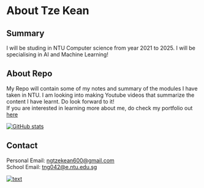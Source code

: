 # About Tze Kean

## Summary
I will be studing in NTU Computer science from year 2021 to 2025. I will be specialising in AI and Machine Learning!

## About Repo
My Repo will contain some of my notes and summary of the modules I have taken in NTU. I am looking into making Youtube videos that summarize the content I have learnt. Do look forward to it!  
If you are interested in learning more about me, do check my portfolio out [here](https://hiiamtzekean.github.io/TzeKean.github.io/)

[![GitHub stats](https://github-readme-stats.vercel.app/api?username=HiIAmTzeKean&show_icons=true)](https://github.com/anuraghazra/github-readme-stats) 

## Contact
Personal Email: ngtzekean600@gmail.com  
School Email: tng042@e.ntu.edu.sg  

[![text](https://images.credly.com/size/100x100/images/d41de2b7-cbc2-47ec-bcf1-ebecbe83872f/GCC_badge_DA_1000x1000.png)](https://www.credly.com/badges/b7978e52-2b3f-45aa-b628-832a2971817e/public_url)
